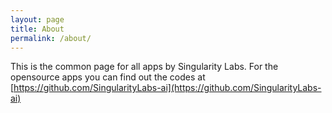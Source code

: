 ```yaml
---
layout: page
title: About
permalink: /about/
---
```


This is the common page for all apps by Singularity Labs.  For the opensource apps you can find out the codes at 
[https://github.com/SingularityLabs-ai](https://github.com/SingularityLabs-ai)


[jekyll-organization]: https://github.com/jekyll
